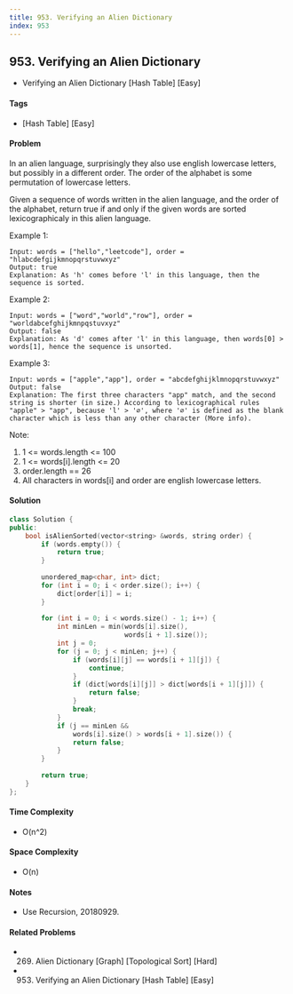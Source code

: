 ```yaml
---
title: 953. Verifying an Alien Dictionary
index: 953
---
```


## 953. Verifying an Alien Dictionary
- Verifying an Alien Dictionary [Hash Table] [Easy]

#### Tags
- [Hash Table] [Easy]

#### Problem
In an alien language, surprisingly they also use english lowercase letters, but possibly in a different order. The order of the alphabet is some permutation of lowercase letters.

Given a sequence of words written in the alien language, and the order of the alphabet, return true if and only if the given words are sorted lexicographicaly in this alien language.

Example 1:

    Input: words = ["hello","leetcode"], order = "hlabcdefgijkmnopqrstuvwxyz"
    Output: true
    Explanation: As 'h' comes before 'l' in this language, then the sequence is sorted.

Example 2:

    Input: words = ["word","world","row"], order = "worldabcefghijkmnpqstuvxyz"
    Output: false
    Explanation: As 'd' comes after 'l' in this language, then words[0] > words[1], hence the sequence is unsorted.

Example 3:

    Input: words = ["apple","app"], order = "abcdefghijklmnopqrstuvwxyz"
    Output: false
    Explanation: The first three characters "app" match, and the second string is shorter (in size.) According to lexicographical rules "apple" > "app", because 'l' > '∅', where '∅' is defined as the blank character which is less than any other character (More info).
 

Note:

1. 1 <= words.length <= 100
2. 1 <= words[i].length <= 20
3. order.length == 26
4. All characters in words[i] and order are english lowercase letters.

#### Solution
``` C++
class Solution {
public:
    bool isAlienSorted(vector<string> &words, string order) {
        if (words.empty()) {
            return true;
        }
        
        unordered_map<char, int> dict;
        for (int i = 0; i < order.size(); i++) {
            dict[order[i]] = i;
        }
        
        for (int i = 0; i < words.size() - 1; i++) {
            int minLen = min(words[i].size(), 
                             words[i + 1].size());
            int j = 0;
            for (j = 0; j < minLen; j++) {
                if (words[i][j] == words[i + 1][j]) {
                    continue;
                }
                if (dict[words[i][j]] > dict[words[i + 1][j]]) {
                    return false;
                }
                break;
            }
            if (j == minLen && 
                words[i].size() > words[i + 1].size()) {
                return false;
            }
        }
        
        return true;
    }
};
```

#### Time Complexity
- O(n^2)

#### Space Complexity
- O(n)

#### Notes
- Use Recursion, 20180929.

#### Related Problems
- 269. Alien Dictionary [Graph] [Topological Sort] [Hard]
- 953. Verifying an Alien Dictionary [Hash Table] [Easy]

